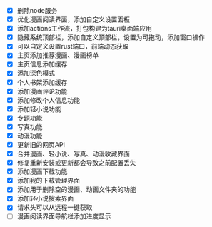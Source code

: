 - [x] 删除node服务
- [x] 优化漫画阅读界面，添加自定义设置面板
- [x] 添加actions工作流，打包构建为tauri桌面端应用
- [x] 隐藏系统顶部栏，添加自定义顶部栏，设置为可拖动，添加窗口操作
- [x] 可以自定义设置rust端口，前端动态获取
- [x] 主页添加推荐漫画、漫画榜单
- [x] 主页信息添加缓存
- [x] 添加深色模式
- [x] 个人书架添加缓存
- [x] 添加漫画评论功能
- [x] 添加修改个人信息功能
- [x] 添加轻小说功能
- [x] 专题功能
- [x] 写真功能
- [x] 动漫功能
- [x] 更新旧的网页API
- [x] 合并漫画、轻小说、写真、动漫收藏界面
- [x] 修复重新安装或更新都会导致之前配置丢失
- [x] 添加漫画下载功能
- [x] 添加我的下载管理界面
- [x] 添加用于删除空的漫画、动画文件夹的功能
- [x] 添加轻小说搜索界面
- [x] 请求头可以从远程一键获取
- [ ] 漫画阅读界面导航栏添加进度显示